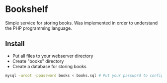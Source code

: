 # Bookshelf
Simple service for storing books. Was implemented in order to understand the PHP programming language.

## Install
- Put all files to your webserver directory
- Create "books" directory
- Create a database for storing books
```bash
mysql -uroot -ppassword books < books.sql # Put your password to config.php
```